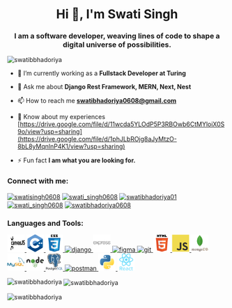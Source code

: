 <h1 align="center">Hi 👋, I'm Swati Singh</h1>
<h3 align="center">I am a software developer, weaving lines of code to shape a digital universe of possibilities.</h3>

<p align="left"> <img src="https://komarev.com/ghpvc/?username=swatibbhadoriya&label=Profile%20views&color=0e75b6&style=flat" alt="swatibbhadoriya" /> </p>

- 🔭 I’m currently working as a **Fullstack Developer at Turing**

- 💬 Ask me about **Django Rest Framework, MERN, Next, Nest**

- 📫 How to reach me **swatibhadoriya0608@gmail.com**

- 📄 Know about my experiences [https://drive.google.com/file/d/11wcda5YLOdP5P3RBOwb6CtMYloiX0S9o/view?usp=sharing](https://drive.google.com/file/d/1phJLbROjg8aJyMtzO-8bL8yMqnlnP4K1/view?usp=sharing)

- ⚡ Fun fact **I am what you are looking for.**

<h3 align="left">Connect with me:</h3>
<p align="left">
<a href="https://linkedin.com/in/swatisingh0608" target="blank"><img align="center" src="https://raw.githubusercontent.com/rahuldkjain/github-profile-readme-generator/master/src/images/icons/Social/linked-in-alt.svg" alt="swatisingh0608" height="30" width="40" /></a>
<a href="https://instagram.com/swati_singh0608" target="blank"><img align="center" src="https://raw.githubusercontent.com/rahuldkjain/github-profile-readme-generator/master/src/images/icons/Social/instagram.svg" alt="swati_singh0608" height="30" width="40" /></a>
<a href="https://www.hackerrank.com/swatibhadoriya01" target="blank"><img align="center" src="https://raw.githubusercontent.com/rahuldkjain/github-profile-readme-generator/master/src/images/icons/Social/hackerrank.svg" alt="swatibhadoriya01" height="30" width="40" /></a>
<a href="https://www.leetcode.com/swati_singh0608" target="blank"><img align="center" src="https://raw.githubusercontent.com/rahuldkjain/github-profile-readme-generator/master/src/images/icons/Social/leet-code.svg" alt="swati_singh0608" height="30" width="40" /></a>
<a href="https://auth.geeksforgeeks.org/user/swatibhadoriya0608" target="blank"><img align="center" src="https://raw.githubusercontent.com/rahuldkjain/github-profile-readme-generator/master/src/images/icons/Social/geeks-for-geeks.svg" alt="swatibhadoriya0608" height="30" width="40" /></a>
</p>

<h3 align="left">Languages and Tools:</h3>
<p align="left"> <a href="https://canvasjs.com" target="_blank" rel="noreferrer"> <img src="https://raw.githubusercontent.com/Hardik0307/Hardik0307/master/assets/canvasjs-charts.svg" alt="canvasjs" width="40" height="40"/> </a> <a href="https://www.w3schools.com/cpp/" target="_blank" rel="noreferrer"> <img src="https://raw.githubusercontent.com/devicons/devicon/master/icons/cplusplus/cplusplus-original.svg" alt="cplusplus" width="40" height="40"/> </a> <a href="https://www.w3schools.com/css/" target="_blank" rel="noreferrer"> <img src="https://raw.githubusercontent.com/devicons/devicon/master/icons/css3/css3-original-wordmark.svg" alt="css3" width="40" height="40"/> </a> <a href="https://www.djangoproject.com/" target="_blank" rel="noreferrer"> <img src="https://cdn.worldvectorlogo.com/logos/django.svg" alt="django" width="40" height="40"/> </a> <a href="https://expressjs.com" target="_blank" rel="noreferrer"> <img src="https://raw.githubusercontent.com/devicons/devicon/master/icons/express/express-original-wordmark.svg" alt="express" width="40" height="40"/> </a> <a href="https://www.figma.com/" target="_blank" rel="noreferrer"> <img src="https://www.vectorlogo.zone/logos/figma/figma-icon.svg" alt="figma" width="40" height="40"/> </a> <a href="https://git-scm.com/" target="_blank" rel="noreferrer"> <img src="https://www.vectorlogo.zone/logos/git-scm/git-scm-icon.svg" alt="git" width="40" height="40"/> </a> <a href="https://www.w3.org/html/" target="_blank" rel="noreferrer"> <img src="https://raw.githubusercontent.com/devicons/devicon/master/icons/html5/html5-original-wordmark.svg" alt="html5" width="40" height="40"/> </a> <a href="https://developer.mozilla.org/en-US/docs/Web/JavaScript" target="_blank" rel="noreferrer"> <img src="https://raw.githubusercontent.com/devicons/devicon/master/icons/javascript/javascript-original.svg" alt="javascript" width="40" height="40"/> </a> <a href="https://www.mongodb.com/" target="_blank" rel="noreferrer"> <img src="https://raw.githubusercontent.com/devicons/devicon/master/icons/mongodb/mongodb-original-wordmark.svg" alt="mongodb" width="40" height="40"/> </a> <a href="https://www.mysql.com/" target="_blank" rel="noreferrer"> <img src="https://raw.githubusercontent.com/devicons/devicon/master/icons/mysql/mysql-original-wordmark.svg" alt="mysql" width="40" height="40"/> </a> <a href="https://nodejs.org" target="_blank" rel="noreferrer"> <img src="https://raw.githubusercontent.com/devicons/devicon/master/icons/nodejs/nodejs-original-wordmark.svg" alt="nodejs" width="40" height="40"/> </a> <a href="https://www.postgresql.org" target="_blank" rel="noreferrer"> <img src="https://raw.githubusercontent.com/devicons/devicon/master/icons/postgresql/postgresql-original-wordmark.svg" alt="postgresql" width="40" height="40"/> </a> <a href="https://postman.com" target="_blank" rel="noreferrer"> <img src="https://www.vectorlogo.zone/logos/getpostman/getpostman-icon.svg" alt="postman" width="40" height="40"/> </a> <a href="https://www.python.org" target="_blank" rel="noreferrer"> <img src="https://raw.githubusercontent.com/devicons/devicon/master/icons/python/python-original.svg" alt="python" width="40" height="40"/> </a> <a href="https://reactjs.org/" target="_blank" rel="noreferrer"> <img src="https://raw.githubusercontent.com/devicons/devicon/master/icons/react/react-original-wordmark.svg" alt="react" width="40" height="40"/> </a> </p>

<p><img align="left" src="https://github-readme-stats.vercel.app/api/top-langs?username=swatibbhadoriya&show_icons=true&locale=en&layout=compact" alt="swatibbhadoriya" /></p>

<p>&nbsp;<img align="center" src="https://github-readme-stats.vercel.app/api?username=swatibbhadoriya&show_icons=true&locale=en" alt="swatibbhadoriya" /></p>

<p><img align="center" src="https://github-readme-streak-stats.herokuapp.com/?user=swatibbhadoriya&" alt="swatibbhadoriya" /></p>
